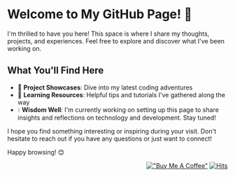 # Welcome to My GitHub Page! 🎉

I'm thrilled to have you here! This space is where I share my thoughts, projects, and experiences. Feel free to explore and discover what I've been working on.

  
## What You'll Find Here

- 🔭 **Project Showcases**: Dive into my latest coding adventures
- 🌱 **Learning Resources**: Helpful tips and tutorials I've gathered along the way
- :droplet: **Wisdom Well**: I'm currently working on setting up this page to share insights and reflections on technology and development. Stay tuned!

I hope you find something interesting or inspiring during your visit. Don't hesitate to reach out if you have any questions or just want to connect!

Happy browsing! 😊

<div align=right>
  
[!["Buy Me A Coffee"](https://www.buymeacoffee.com/assets/img/custom_images/orange_img.png)](https://www.buymeacoffee.com/carroll42)
[![Hits](https://hits.seeyoufarm.com/api/count/incr/badge.svg?url=https%3A%2F%2Fgithub.com%2FHQVFX42&count_bg=%2379C83D&title_bg=%23555555&icon=&icon_color=%23E7E7E7&title=hits&edge_flat=false)](https://hits.seeyoufarm.com)
  
</div>

<!--
## Coming Soon
[![Linkedin Badge](https://img.shields.io/badge/-LinkedIn-blue?style=flat-square&logo=Linkedin&logoColor=white&link=https://www.linkedin.com/in/inho-j-b7b199195/)](https://www.linkedin.com/in/inho-j-b7b199195/)
[![Youtube Badge](https://img.shields.io/badge/Youtube-ff0000?style=flat-square&logo=youtube&link=https://www.youtube.com/@gfx638)](https://www.youtube.com/@gfx638)
[![Gmail Badge](https://img.shields.io/badge/Gmail-d14836?style=flat-square&logo=Gmail&logoColor=white&link=mailto:ford6313@gmail.com)](mailto:ford6313@gmail.com)
[!["Buy Me A Coffee"](https://cdn.buymeacoffee.com/buttons/v2/default-blue.png)](https://www.buymeacoffee.com/carroll42)

**HQVFX42/HQVFX42** is a ✨ _special_ ✨ repository because its `README.md` (this file) appears on your GitHub profile.

Here are some ideas to get you started:

- 🔭 I’m currently working on ...
- 🌱 I’m currently learning ...
- 👯 I’m looking to collaborate on ...
- 🤔 I’m looking for help with ...
- 💬 Ask me about ...
- 📫 How to reach me: ...
- 😄 Pronouns: ...
- ⚡ Fun fact: ...
-->
